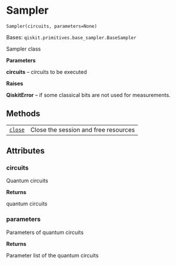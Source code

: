 # Sampler

<span id="undefined" />

`Sampler(circuits, parameters=None)`

Bases: `qiskit.primitives.base_sampler.BaseSampler`

Sampler class

**Parameters**

**circuits** – circuits to be executed

**Raises**

**QiskitError** – if some classical bits are not used for measurements.

## Methods

|                                                                                                              |                                      |
| ------------------------------------------------------------------------------------------------------------ | ------------------------------------ |
| [`close`](qiskit.primitives.Sampler.close#qiskit.primitives.Sampler.close "qiskit.primitives.Sampler.close") | Close the session and free resources |

## Attributes

<span id="undefined" />

### circuits

Quantum circuits

**Returns**

quantum circuits

<span id="undefined" />

### parameters

Parameters of quantum circuits

**Returns**

Parameter list of the quantum circuits
